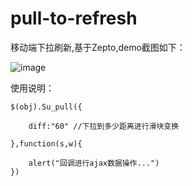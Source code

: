 # pull-to-refresh

移动端下拉刷新,基于Zepto,demo截图如下：

![image](https://github.com/sumingfeng/pull-to-refresh/blob/master/images/thumb.jpg)

使用说明：

    $(obj).Su_pull({
        
        diff:"60" //下拉到多少距离进行滑块变换
        
    },function(s,w){
    
        alert("回调进行ajax数据操作...")
    })
